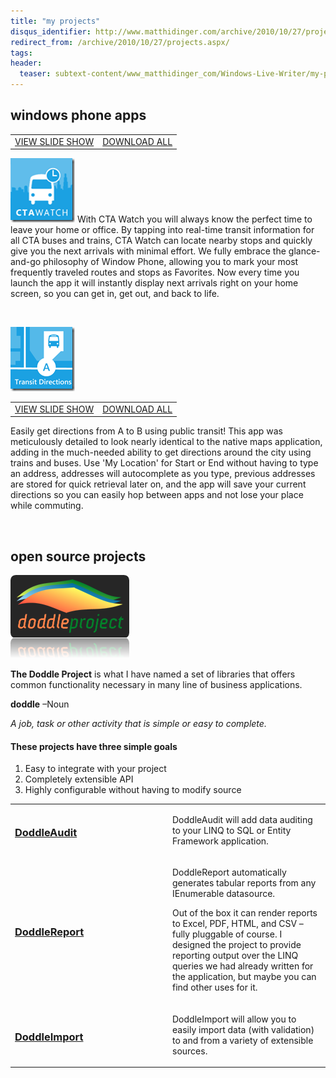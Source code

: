 ```yaml
---
title: "my projects"
disqus_identifier: http://www.matthidinger.com/archive/2010/10/27/projects.aspx
redirect_from: /archive/2010/10/27/projects.aspx/
tags: 
header:
  teaser: subtext-content/www_matthidinger_com/Windows-Live-Writer/my-projects_11F91/CTA%20Watch%202.2.jpg
---
```

windows phone apps
------------------

|                                                                                                                                                                                |                                                                                                                                                                                       |
|--------------------------------------------------------------------------------------------------------------------------------------------------------------------------------|---------------------------------------------------------------------------------------------------------------------------------------------------------------------------------------|
| [VIEW SLIDE SHOW](https://skydrive.live.com/redir.aspx?cid=7b7c1346ed380da9&page=play&resid=7B7C1346ED380DA9!598&type=5&authkey=IEy2l*WZPEc%24&Bsrc=Photomail&Bpub=SDX.Photos) | [DOWNLOAD ALL](https://skydrive.live.com/redir.aspx?cid=7b7c1346ed380da9&page=downloadphotos&resid=7B7C1346ED380DA9!598&type=5&Bsrc=Photomail&Bpub=SDX.Photos&authkey=IEy2l*WZPEc%24) |

![](/images/subtext-content/www_matthidinger_com/Windows-Live-Writer/my-projects_11F91/tile99watch_thumb.png)
With CTA Watch you will always know the perfect time to leave your home or office. By tapping into real-time transit information for all CTA buses and trains, CTA Watch can locate nearby stops and quickly give you the next arrivals with minimal effort. We fully embrace the glance-and-go philosophy of Window Phone, allowing you to mark your most frequently traveled routes and stops as Favorites. Now every time you launch the app it will instantly display next arrivals right on your home screen, so you can get in, get out, and back to life.

 

![](/images/subtext-content/www_matthidinger_com/Windows-Live-Writer/my-projects_11F91/4-10-2011%208-42-07%20PM_thumb.png)


|                                                                                                                                                                                |                                                                                                                                                                                       |
|--------------------------------------------------------------------------------------------------------------------------------------------------------------------------------|---------------------------------------------------------------------------------------------------------------------------------------------------------------------------------------|
| [VIEW SLIDE SHOW](https://skydrive.live.com/redir.aspx?cid=7b7c1346ed380da9&page=play&resid=7B7C1346ED380DA9!534&type=5&authkey=d8SFOnj6y5I%24&Bsrc=Photomail&Bpub=SDX.Photos) | [DOWNLOAD ALL](https://skydrive.live.com/redir.aspx?cid=7b7c1346ed380da9&page=downloadphotos&resid=7B7C1346ED380DA9!534&type=5&Bsrc=Photomail&Bpub=SDX.Photos&authkey=d8SFOnj6y5I%24) |

Easily get directions from A to B using public transit! This app was meticulously detailed to look nearly identical to the native maps application, adding in the much-needed ability to get directions around the city using trains and buses. Use 'My Location' for Start or End without having to type an address, addresses will autocomplete as you type, previous addresses are stored for quick retrieval later on, and the app will save your current directions so you can easily hop between apps and not lose your place while commuting.

 

open source projects
--------------------

![](/images/subtext-content/www_matthidinger_com/Windows-Live-Writer/my-projects_11F91/doddleLogoExport_thumb.png)


**The Doddle Project** is what I have named a set of libraries that offers common functionality necessary in many line of business applications.

**doddle**
–Noun

*A job, task or other activity that is simple or easy to complete.*

#### These projects have three simple goals

1.  Easy to integrate with your project
2.  Completely extensible API
3.  Highly configurable without having to modify source

<table>
<colgroup>
<col width="50%" />
<col width="50%" />
</colgroup>
<tbody>
<tr class="odd">
<td><h3 id="doddleaudit"><a href="http://doddleaudit.codeplex.com/">DoddleAudit</a></h3></td>
<td><p>DoddleAudit will add data auditing to your LINQ to SQL or Entity Framework application.</p></td>
</tr>
<tr class="even">
<td><h3 id="doddlereport"><a href="http://doddlereport.codeplex.com/">DoddleReport</a></h3></td>
<td><p>DoddleReport automatically generates tabular reports from any IEnumerable datasource.</p>
<p>Out of the box it can render reports to Excel, PDF, HTML, and CSV – fully pluggable of course. I designed the project to provide reporting output over the LINQ queries we had already written for the application, but maybe you can find other uses for it.</p></td>
</tr>
<tr class="odd">
<td><h3 id="doddleimport"><a href="http://doddleimport.codeplex.com/">DoddleImport</a></h3></td>
<td><p>DoddleImport will allow you to easily import data (with validation) to and from a variety of extensible sources.</p></td>
</tr>
</tbody>
</table>



